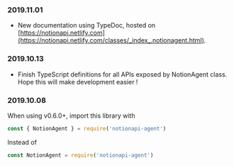 ### 2019.11.01

* New documentation using TypeDoc, hosted on [https://notionapi.netlify.com](https://notionapi.netlify.com/classes/_index_.notionagent.html).

### 2019.10.13

* Finish TypeScript definitions for all APIs exposed by NotionAgent class. Hope this will make development easier !

### 2019.10.08

When using v0.6.0+, import this library with

```javascript
const { NotionAgent } = require('notionapi-agent')
```

Instead of

```javascript
const NotionAgent = require('notionapi-agent')
```